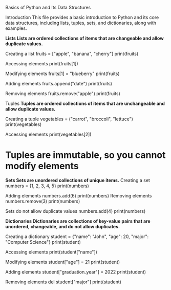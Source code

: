  Basics of Python and Its Data Structures

 Introduction
This file provides a basic introduction to Python and its core data structures, including lists, tuples, sets, and dictionaries, along with examples.

**Lists
Lists are ordered collections of items that are changeable and allow duplicate values.**

Creating a list
fruits = ["apple", "banana", "cherry"]
print(fruits)

Accessing elements
print(fruits[1])

Modifying elements
fruits[1] = "blueberry"
print(fruits)

Adding elements
fruits.append("date")
print(fruits)

Removing elements
fruits.remove("apple")
print(fruits)

Tuples
**Tuples are ordered collections of items that are unchangeable and allow duplicate values.**

Creating a tuple
vegetables = ("carrot", "broccoli", "lettuce")
print(vegetables)

Accessing elements
print(vegetables[2])

# Tuples are immutable, so you cannot modify elements

**Sets
Sets are unordered collections of unique items.**
Creating a set
numbers = {1, 2, 3, 4, 5}
print(numbers)

Adding elements
numbers.add(6)
print(numbers)
 Removing elements
numbers.remove(3)
print(numbers)

Sets do not allow duplicate values
numbers.add(4)
print(numbers)

**Dictionaries
Dictionaries are collections of key-value pairs that are unordered, changeable, and do not allow duplicates.**

Creating a dictionary
student = {"name": "John", "age": 20, "major": "Computer Science"}
print(student)

Accessing elements
print(student["name"])

Modifying elements
student["age"] = 21
print(student)

Adding elements
student["graduation_year"] = 2022
print(student)

Removing elements
del student["major"]
print(student)

